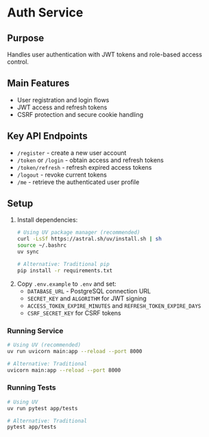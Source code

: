 # Auth Service

## Purpose
Handles user authentication with JWT tokens and role-based access control.

## Main Features
- User registration and login flows
- JWT access and refresh tokens
- CSRF protection and secure cookie handling

## Key API Endpoints
- `/register` - create a new user account
- `/token` or `/login` - obtain access and refresh tokens
- `/token/refresh` - refresh expired access tokens
- `/logout` - revoke current tokens
- `/me` - retrieve the authenticated user profile

## Setup
1. Install dependencies:
   ```bash
   # Using UV package manager (recommended)
   curl -LsSf https://astral.sh/uv/install.sh | sh
   source ~/.bashrc
   uv sync

   # Alternative: Traditional pip
   pip install -r requirements.txt
   ```
2. Copy `.env.example` to `.env` and set:
   - `DATABASE_URL` - PostgreSQL connection URL
   - `SECRET_KEY` and `ALGORITHM` for JWT signing
   - `ACCESS_TOKEN_EXPIRE_MINUTES` and `REFRESH_TOKEN_EXPIRE_DAYS`
   - `CSRF_SECRET_KEY` for CSRF tokens

### Running Service
```bash
# Using UV (recommended)
uv run uvicorn main:app --reload --port 8000

# Alternative: Traditional
uvicorn main:app --reload --port 8000
```

### Running Tests
```bash
# Using UV
uv run pytest app/tests

# Alternative: Traditional
pytest app/tests
```
